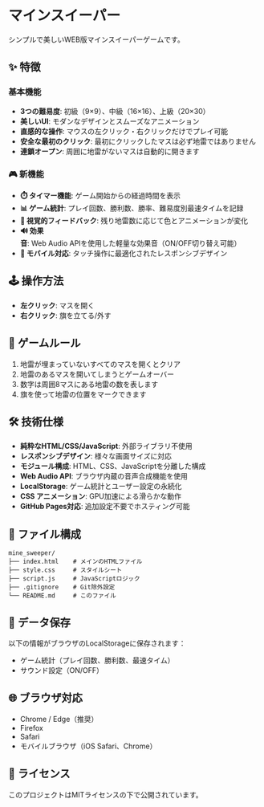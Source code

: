 # マインスイーパー

シンプルで美しいWEB版マインスイーパーゲームです。

## ✨ 特徴

### 基本機能
- **3つの難易度**: 初級（9×9）、中級（16×16）、上級（20×30）
- **美しいUI**: モダンなデザインとスムーズなアニメーション
- **直感的な操作**: マウスの左クリック・右クリックだけでプレイ可能
- **安全な最初のクリック**: 最初にクリックしたマスは必ず地雷ではありません
- **連鎖オープン**: 周囲に地雷がないマスは自動的に開きます

### 🎮 新機能
- **⏱️ タイマー機能**: ゲーム開始からの経過時間を表示
- **📊 ゲーム統計**: プレイ回数、勝利数、勝率、難易度別最速タイムを記録
- **🎨 視覚的フィードバック**: 残り地雷数に応じて色とアニメーションが変化
- **🔊 効果音**: Web Audio APIを使用した軽量な効果音（ON/OFF切り替え可能）
- **📱 モバイル対応**: タッチ操作に最適化されたレスポンシブデザイン

## 🕹️ 操作方法

- **左クリック**: マスを開く
- **右クリック**: 旗を立てる/外す

## 🎯 ゲームルール

1. 地雷が埋まっていないすべてのマスを開くとクリア
2. 地雷のあるマスを開いてしまうとゲームオーバー
3. 数字は周囲8マスにある地雷の数を表します
4. 旗を使って地雷の位置をマークできます

## 🛠️ 技術仕様

- **純粋なHTML/CSS/JavaScript**: 外部ライブラリ不使用
- **レスポンシブデザイン**: 様々な画面サイズに対応
- **モジュール構成**: HTML、CSS、JavaScriptを分離した構成
- **Web Audio API**: ブラウザ内蔵の音声合成機能を使用
- **LocalStorage**: ゲーム統計とユーザー設定の永続化
- **CSS アニメーション**: GPU加速による滑らかな動作
- **GitHub Pages対応**: 追加設定不要でホスティング可能

## 📁 ファイル構成

```
mine_sweeper/
├── index.html    # メインのHTMLファイル
├── style.css     # スタイルシート
├── script.js     # JavaScriptロジック
├── .gitignore    # Git除外設定
└── README.md     # このファイル
```

## 💾 データ保存

以下の情報がブラウザのLocalStorageに保存されます：
- ゲーム統計（プレイ回数、勝利数、最速タイム）
- サウンド設定（ON/OFF）

## 🌐 ブラウザ対応

- Chrome / Edge（推奨）
- Firefox
- Safari
- モバイルブラウザ（iOS Safari、Chrome）

## 📄 ライセンス

このプロジェクトはMITライセンスの下で公開されています。
